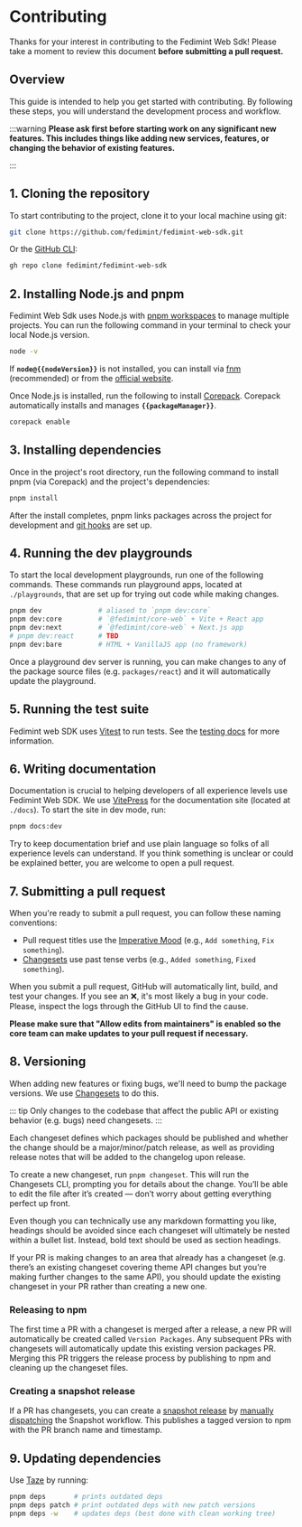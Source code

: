 <script setup>
import packageJson from '../../../package.json'

const nodeVersion = packageJson.engines.node
const packageManager = packageJson.packageManager
</script>

# Contributing

Thanks for your interest in contributing to the Fedimint Web Sdk! Please take a moment to review this document **before submitting a pull request.**

## Overview

This guide is intended to help you get started with contributing. By following these steps, you will understand the development process and workflow.

:::warning
**Please ask first before starting work on any significant new features. This includes things like adding new services, features, or changing the behavior of existing features.**

<!-- It's never a fun experience to have your pull request declined after investing time and effort into a new feature. To avoid this from happening, we request that contributors first create a [feature request](https://github.com/wevm/wagmi/discussions/new?category=ideas) to discuss any API changes or significant new ideas. -->

:::

## 1. Cloning the repository

To start contributing to the project, clone it to your local machine using git:

```bash
git clone https://github.com/fedimint/fedimint-web-sdk.git
```

Or the [GitHub CLI](https://cli.github.com):

```bash
gh repo clone fedimint/fedimint-web-sdk
```

## 2. Installing Node.js and pnpm

Fedimint Web Sdk uses Node.js with [pnpm workspaces](https://pnpm.io/workspaces) to manage multiple projects. You can run the following command in your terminal to check your local Node.js version.

```bash
node -v
```

If **`node@{{nodeVersion}}`** is not installed, you can install via [fnm](https://github.com/Schniz/fnm) (recommended) or from the [official website](https://nodejs.org).

Once Node.js is installed, run the following to install [Corepack](https://nodejs.org/api/corepack.html). Corepack automatically installs and manages **`{{packageManager}}`**.

```bash
corepack enable
```

## 3. Installing dependencies

Once in the project's root directory, run the following command to install pnpm (via Corepack) and the project's dependencies:

```bash
pnpm install
```

After the install completes, pnpm links packages across the project for development and [git hooks](https://github.com/toplenboren/simple-git-hooks) are set up.

## 4. Running the dev playgrounds

To start the local development playgrounds, run one of the following commands. These commands run playground apps, located at `./playgrounds`, that are set up for trying out code while making changes.

```bash
pnpm dev              # aliased to `pnpm dev:core`
pnpm dev:core         # `@fedimint/core-web` + Vite + React app
pnpm dev:next         # `@fedimint/core-web` + Next.js app
# pnpm dev:react      # TBD
pnpm dev:bare         # HTML + VanillaJS app (no framework)
```

Once a playground dev server is running, you can make changes to any of the package source files (e.g. `packages/react`) and it will automatically update the playground.

## 5. Running the test suite

Fedimint web SDK uses [Vitest](https://vitest.dev) to run tests.
See the [testing docs](/core/dev/testing) for more information.

## 6. Writing documentation

Documentation is crucial to helping developers of all experience levels use Fedimint Web SDK. We use [VitePress](https://vitepress.dev) for the documentation site (located at `./docs`). To start the site in dev mode, run:

```bash
pnpm docs:dev
```

Try to keep documentation brief and use plain language so folks of all experience levels can understand. If you think something is unclear or could be explained better, you are welcome to open a pull request.

## 7. Submitting a pull request

When you're ready to submit a pull request, you can follow these naming conventions:

- Pull request titles use the [Imperative Mood](https://en.wikipedia.org/wiki/Imperative_mood) (e.g., `Add something`, `Fix something`).
- [Changesets](#versioning) use past tense verbs (e.g., `Added something`, `Fixed something`).

When you submit a pull request, GitHub will automatically lint, build, and test your changes. If you see an ❌, it's most likely a bug in your code. Please, inspect the logs through the GitHub UI to find the cause.

**Please make sure that "Allow edits from maintainers" is enabled so the core team can make updates to your pull request if necessary.**

## 8. Versioning

When adding new features or fixing bugs, we'll need to bump the package versions. We use [Changesets](https://github.com/changesets/changesets) to do this.

::: tip
Only changes to the codebase that affect the public API or existing behavior (e.g. bugs) need changesets.
:::

Each changeset defines which packages should be published and whether the change should be a major/minor/patch release, as well as providing release notes that will be added to the changelog upon release.

To create a new changeset, run `pnpm changeset`. This will run the Changesets CLI, prompting you for details about the change. You’ll be able to edit the file after it’s created — don’t worry about getting everything perfect up front.

Even though you can technically use any markdown formatting you like, headings should be avoided since each changeset will ultimately be nested within a bullet list. Instead, bold text should be used as section headings.

If your PR is making changes to an area that already has a changeset (e.g. there’s an existing changeset covering theme API changes but you’re making further changes to the same API), you should update the existing changeset in your PR rather than creating a new one.

### Releasing to npm

The first time a PR with a changeset is merged after a release, a new PR will automatically be created called `Version Packages`. Any subsequent PRs with changesets will automatically update this existing version packages PR. Merging this PR triggers the release process by publishing to npm and cleaning up the changeset files.

### Creating a snapshot release

If a PR has changesets, you can create a [snapshot release](https://github.com/changesets/changesets/blob/main/docs/snapshot-releases.md) by [manually dispatching](https://github.com/fedimint/fedimint-web-sdk/actions/workflows/snapshot.yml) the Snapshot workflow. This publishes a tagged version to npm with the PR branch name and timestamp.

## 9. Updating dependencies

Use [Taze](https://github.com/antfu/taze) by running:

```bash
pnpm deps       # prints outdated deps
pnpm deps patch # print outdated deps with new patch versions
pnpm deps -w    # updates deps (best done with clean working tree)
```

<!-- [Socket](https://socket.dev) checks pull requests for vulnerabilities when new dependencies and versions are added, but you should also be vigilant! When updating dependencies, you should check release notes and source code as well as lock versions when possible. -->
